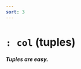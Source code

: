 ```yaml
---
sort: 3
---
```


# `: col` (tuples) 

##### Tuples are easy.

<list dataPath="docs/system/hoon/runes/cl" dataPreview="true" className="runes" linkToFragments="true"></list>

<kids dataPath="docs/system/hoon/runes/cl" className="runes"></kids>